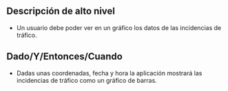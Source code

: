 ## Descripción de alto nivel

* Un usuario debe poder ver en un gráfico los datos de las incidencias de tráfico.

## Dado/Y/Entonces/Cuando

* Dadas unas coordenadas, fecha y hora la aplicación mostrará las incidencias de tráfico como un gráfico de barras.